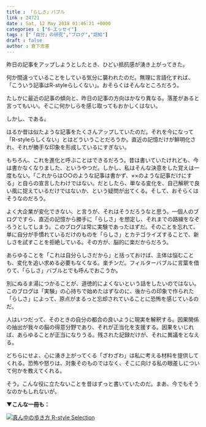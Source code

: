 ```yaml
---
title : 「らしさ」バブル
link : 24721
date : Sat, 12 May 2018 01:46:21 +0000
categories : ["6-エッセイ"]
tags : ["「自分」の研究","ブログ","認知"]
draft : false
author : 倉下忠憲
---
```


昨日の記事をアップしようとしたとき、ひどい抵抗感が湧き上がってきた。

何か間違っていることをしている気分に襲われたのだ。無理に言語化すれば、「こういう記事はR-styleらしくない」。おそらくはそんなところだろう。

たしかに最近の記事の傾向と、昨日の記事の方向はかなり異なる。落差があると言ってもいい。そこに何かしらを感じ取ってもおかしくはない。

しかし、である。

はるか昔は似たような記事をたくさんアップしていたのだ。それを今になって「R-styleらしくない」とはどういうことだろうか。直近の記憶だけが鮮明化され、それが勝手な印象を形成しているにすぎない。

もちろん、これを進化と呼ぶことはできるだろう。昔は書いていたけれども、今は書かなくなりました、というやつだ。しかし、私はそんな決意をした覚えは一度もない。「これからは○○のような記事は書かず、××のような記事だけにする」と自らの宣言したわけではない。だとしたら、単なる変化を、自己解釈で良い風に捉えているだけではないか、という疑問が出てくる。そして、おそらくはそうなのだろう。

よく大企業が変化できない、と言うが、それはそうだろうなと思う。一個人のブログですら、直近の記憶から勝手に「らしさ」を想定し、それまでの路線をなぞろうとしてしまう。このブログは常に実験であったはずだ。そのことを忘れて、単に自分が手慣れているだけのものを「らしさ」とカテゴライズすることで、新しさを試すことを拒絶している。その方が、脳的に楽だからだろう。

あらゆることを「これは自分らしさだから」と括っておけば、主体は悩むことも、変化を追い求める必要もなくなる。楽チンだ。フィルターバブルに言葉を借りて、「らしさ」バブルとでも呼んでおこうか。

別にぬるま湯につかることが、道徳的によくないという話をしたいのではない。このブログは「実験」の心持ちで始めたはずなのに、後からの印象で作られた「らしさ」によって、原点がまるっと忘却されていることに恐怖を感じているのだ。

人はいつだって、そのときの自分の都合の良いように現実を解釈する。因果関係の抽出が我々の脳の得意分野であり、それが正当化を支援する。因果をいじれば、あらゆることが正当になりうる。残された記録だけが、それに異議をとなえる。

どちらにせよ、心に湧き上がってくる「ざわざわ」は私に考える材料を提供してくれる。恐怖や怒りは、対象そのものではなく、そこに向ける私の眼差しについて何かを教えてくれる。

そう。こんな役に立たないことを昔はずっと書いていたのだ。まあ、今でもそうなのかもしれないが。

<strong>▼こんな一冊も：</strong>

<a href="http://www.amazon.co.jp/exec/obidos/ASIN/B00N4E5L1C/rashita1000-22/ref=nosim/" name="amazletlink" target="_blank"><img src="https://images-fe.ssl-images-amazon.com/images/I/51EO0c537CL._SL160_.jpg" alt="真ん中の歩き方 R-style Selection" style="border: none;" /></a>
